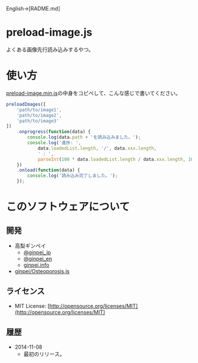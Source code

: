 English->[RADME.md]

# preload-image.js

よくある画像先行読み込みするやつ。

# 使い方

[preload-image.min.js](preload-image.min.js)の中身をコピペして、こんな感じで書いてください。

```js
preloadImages([
    'path/to/image1',
    'path/to/image2',
    'path/to/image3'
])
    .onprogress(function(data) {
        console.log(data.path + 'を読み込みました。');
        console.log('進捗: ',
            data.loadedList.length, '/', data.xxx.length,
            ' : ',
            parseInt(100 * data.loadedList.length / data.xxx.length, 10) + '%');
    })
    .onload(function(data) {
        console.log('読み込み完了しました。');
    });
```

# このソフトウェアについて

## 開発

* 高梨ギンペイ
	* [@ginpei\_jp](https://twitter.com/ginpei_jp)
	* [@ginpei\_en](https://twitter.com/ginpei_en)
	* [ginpei.info](http://ginpei.info/)
* [ginpei/Osteoporosis.js](https://github.com/ginpei/Osteoporosis.js)

## ライセンス

* MIT License: [http://opensource.org/licenses/MIT](http://opensource.org/licenses/MIT)

## 履歴

* 2014-11-08
	* 最初のリリース。
